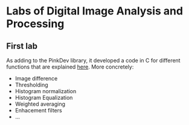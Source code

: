# Labs of Digital Image Analysis and Processing

## First lab

As adding to the PinkDev library, it developed a code in C for different functions that are explained [here](http://www.laurentnajman.org/index.php?page=im5-1ia). More concretely:
* Image difference
* Thresholding
* Histogram normalization
* Histogram Equalization
* Weighted averaging
* Enhacement filters 
* ...
